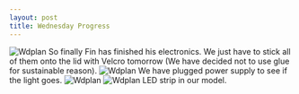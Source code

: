```yaml
---
layout: post
title: Wednesday Progress
---
```



![Wdplan]({{site.baseurl}}/images/wedprogress.jpg)
So finally Fin has finished his electronics. We just have to stick all of them onto the lid with Velcro tomorrow (We have decided not to use glue for sustainable reason).
![Wdplan]({{site.baseurl}}/images/wedprogress1.jpg)
We have plugged power supply to see if the light goes.
![Wdplan]({{site.baseurl}}/images/wedprogress2.jpg)
![Wdplan]({{site.baseurl}}/images/wedprogress3.jpg)
LED strip in our model.